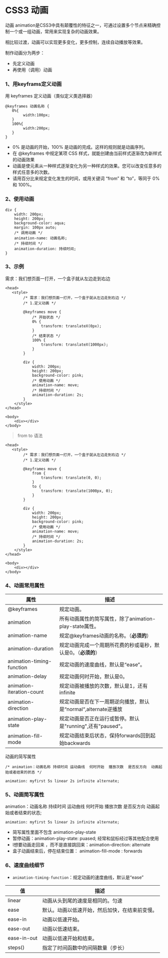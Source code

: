 # CSS3 动画

动画 animation是CSS3中具有颠覆性的特征之一，可通过设置多个节点来精确控制一个或一组动画，常用来实现复杂的动画效果。

相比较过渡，动画可以实现更多变化，更多控制，连续自动播放等效果。

制作动画分为两步：

* 先定义动画
* 再使用（调用）动画

### 1、用keyframs定义动画

用 keyframes 定义动画（类似定义类选择器）

```
@keyframes 动画名称 {
   0%{
        width:100px;
   }  
   100%{
        width:200px;
   }
}
```

* 0% 是动画的开始，100% 是动画的完成。这样的规则就是动画序列。
* 在 @keyframes 中规定某项 CSS 样式，就能创建由当前样式逐渐改为新样式的动画效果
* 动画是使元素从一种样式逐渐变化为另一种样式的效果。您可以改变任意多的样式任意多的次数。
* 请用百分比来规定变化发生的时间，或用关键词 “from” 和 “to”，等同于 0% 和 100%。

### 2、使用动画

```
div {
    width: 200px;
    height: 200px;
    background-color: aqua;
    margin: 100px auto;
    /* 调用动画 */
    animation-name: 动画名称;
    /* 持续时间 */
    animation-duration: 持续时间;
}
```

### 3、示例

需求：我们想页面一打开，一个盒子就从左边走到右边

```
<head> 
   <style>
        /* 需求：我们想页面一打开，一个盒子就从左边走到右边 */
        /* 1.定义动画 */
        
        @keyframes move {
            /* 开始状态 */
            0% {
                transform: translateX(0px);
            }
            /* 结束状态 */
            100% {
                transform: translateX(1000px);
            }
        }
        
        div {
            width: 200px;
            height: 200px;
            background-color: pink;
            /* 使用动画 */
            animation-name: move;
            /* 持续时间 */
            animation-duration: 2s;
        }
    </style>
</head>

<body>
    <div></div>
</body>

```

> from to 语法

```
<head>  
   <style>
        /* 需求：我们想页面一打开，一个盒子就从左边走到右边 */
        /* 1.定义动画 */
        
        @keyframes move {
            from {
                transform: translate(0, 0);
            }
            to {
                transform: translate(1000px, 0);
            }
        }
        
        div {
            width: 200px;
            height: 200px;
            background-color: pink;
            /* 使用动画 */
            animation-name: move;
            /* 持续时间 */
            animation-duration: 2s;
        }
    </style>
</head>

<body>
    <div></div>
</body>

```

### 4、动画常用属性

| **属性**                    | **描述**                                   |
|---------------------------|------------------------------------------|
| @keyframes                | 规定动画。                                    |
| animation                 | 所有动画属性的简写属性，除了animation-play-state属性。    |
| animation-name            | 规定@keyframes动画的名称。（**必须的**）              |
| animation-duration        | 规定动画完成一个周期所花费的秒或毫秒，默认是0。（**必须的**）        |
| animation-timing-function | 规定动画的速度曲线，默认是“ease”。                     |
| animation-delay           | 规定动画何时开始，默认是0。                           |
| animation-iteration-count | 规定动画被播放的次数，默认是1，还有infinite               |
| animation-direction       | 规定动画是否在下一周期逆向播放，默认是“normal“,alternate逆播放 |
| animation-play-state      | 规定动画是否正在运行或暂停。默认是"running",还有"paused"。   |
| animation-fill-mode       | 规定动画结束后状态，保持forwards回到起始backwards        |

动画的简写属性

```
/* animation：动画名称 持续时间 运动曲线  何时开始  播放次数  是否反方向  动画起始或者结束的状态 */

animation: myfirst 5s linear 2s infinite alternate;
```

### 5、动画简写属性

animation：动画名称 持续时间 运动曲线 何时开始 播放次数 是否反方向 动画起始或者结束的状态;

```
animation: myfirst 5s linear 2s infinite alternate;
```

* 简写属性里面不包含 animation-play-state
* 暂停动画：animation-play-state: puased; 经常和鼠标经过等其他配合使用
* l想要动画走回来 ，而不是直接跳回来：animation-direction: alternate
* 盒子动画结束后，停在结束位置： animation-fill-mode : forwards

### 6、速度曲线细节

* `animation-timing-function`：规定动画的速度曲线，默认是“ease”

| **值**       | **描述**                  |
|-------------|-------------------------|
| linear      | 动画从头到尾的速度是相同的。匀速        |
| ease        | 默认。动画以低速开始，然后加快，在结束前变慢。 |
| ease-in     | 动画以低速开始。                |
| ease-out    | 动画以低速结束。                |
| ease-in-out | 动画以低速开始和结束。             |
| steps()     | 指定了时间函数中的间隔数量（步长）       |
